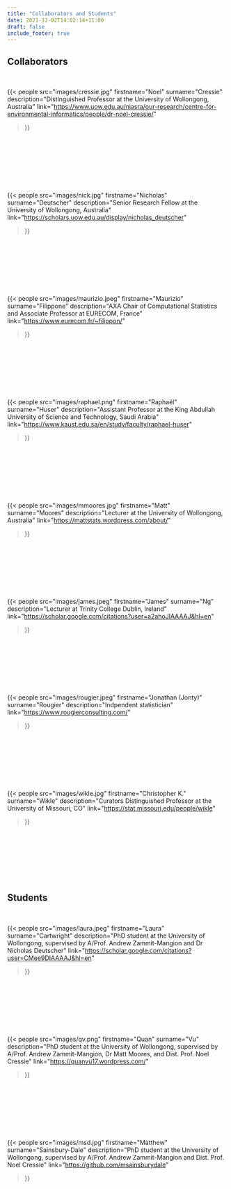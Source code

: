 ```yaml
---
title: "Collaborators and Students"
date: 2021-12-02T14:02:14+11:00
draft: false
include_footer: true
---
```


## Collaborators

  &nbsp;

{{< people
  src="images/cressie.jpg"
  firstname="Noel"
  surname="Cressie"
  description="Distinguished Professor at the University of Wollongong, Australia"
  link="https://www.uow.edu.au/niasra/our-research/centre-for-environmental-informatics/people/dr-noel-cressie/"
  >}}


  &nbsp;

  &nbsp;

  &nbsp;

  &nbsp;


{{< people
  src="images/nick.jpg"
  firstname="Nicholas"
  surname="Deutscher"
  description="Senior Research Fellow at the University of Wollongong, Australia"
  link="https://scholars.uow.edu.au/display/nicholas_deutscher"
  >}}


  &nbsp;

  &nbsp;

  &nbsp;

  &nbsp;


{{< people
  src="images/maurizio.jpeg"
  firstname="Maurizio"
  surname="Filippone"
  description="AXA Chair of Computational Statistics and Associate Professor at EURECOM, France"
  link="https://www.eurecom.fr/~filippon/"
  >}}


  &nbsp;

  &nbsp;

  &nbsp;

  &nbsp;

{{< people
  src="images/raphael.png"
  firstname="Raphaël"
  surname="Huser"
  description="Assistant Professor at the King Abdullah University of Science and Technology, Saudi Arabia"
  link="https://www.kaust.edu.sa/en/study/faculty/raphael-huser"
  >}}

  &nbsp;

  &nbsp;

  &nbsp;

  &nbsp;



{{< people
  src="images/mmoores.jpg"
  firstname="Matt"
  surname="Moores"
  description="Lecturer at the University of Wollongong, Australia"
  link="https://mattstats.wordpress.com/about/"
  >}}

  &nbsp;

  &nbsp;

  &nbsp;

  &nbsp;


{{< people
  src="images/james.jpeg"
  firstname="James"
  surname="Ng"
  description="Lecturer at Trinity College Dublin, Ireland"
  link="https://scholar.google.com/citations?user=a2ahoJIAAAAJ&hl=en"
  >}}

  &nbsp;

  &nbsp;

  &nbsp;

  &nbsp;

{{< people
  src="images/rougier.jpeg"
  firstname="Jonathan (Jonty)"
  surname="Rougier"
  description="Indpendent statistician"
  link="https://www.rougierconsulting.com/"
  >}}


  &nbsp;

  &nbsp;

  &nbsp;

  &nbsp;


{{< people
  src="images/wikle.jpg"
  firstname="Christopher K."
  surname="Wikle"
  description="Curators Distinguished Professor at the University of Missouri, CO"
  link="https://stat.missouri.edu/people/wikle"
  >}}

  &nbsp;

  &nbsp;

  &nbsp;

  &nbsp;



## Students

  &nbsp;

{{< people
  src="images/laura.jpeg"
  firstname="Laura"
  surname="Cartwright"
  description="PhD student at the University of Wollongong, supervised by A/Prof. Andrew Zammit-Mangion and Dr Nicholas Deutscher"
  link="https://scholar.google.com/citations?user=CMee9DIAAAAJ&hl=en"
  >}}

&nbsp;

&nbsp;

&nbsp;

&nbsp;


{{< people
  src="images/qv.png"
  firstname="Quan"
  surname="Vu"
  description="PhD student at the University of Wollongong, supervised by A/Prof. Andrew Zammit-Mangion, Dr Matt Moores, and Dist. Prof. Noel Cressie"
  link="https://quanvu17.wordpress.com/"
  >}}


&nbsp;

&nbsp;

&nbsp;

&nbsp;

{{< people
  src="images/msd.jpg"
  firstname="Matthew"
  surname="Sainsbury-Dale"
  description="PhD student at the University of Wollongong, supervised by A/Prof. Andrew Zammit-Mangion and Dist. Prof. Noel Cressie"
  link="https://github.com/msainsburydale"
  >}}
